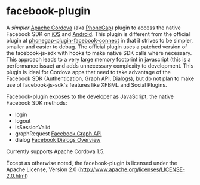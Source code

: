 facebook-plugin
===============

A *simpler* [Apache Cordova](http://incubator.apache.org/cordova/) (aka [PhoneGap](http://phonegap.com/)) plugin to access the native Facebook SDK on [iOS](http://developers.facebook.com/docs/reference/iossdk/) and [Android](http://developers.facebook.com/docs/reference/androidsdk/).
This plugin is different from the official plugin at [phonegap-plugin-facebook-connect](https://github.com/davejohnson/phonegap-plugin-facebook-connect) in that it strives to be simpler, smaller and easier to debug.  The official plugin uses a patched version of the facebook-js-sdk with hooks to make native SDK calls where necessary.  This approach leads to a very large memory footprint in javascript (this is a performance issue) and adds unnecessary complexity to development.  This plugin is ideal for Cordova apps that need to take advantage of the Facebook SDK (Authentication, Graph API, Dialogs), but do not plan to make use of facebook-js-sdk's features like XFBML and Social Plugins.

Facebook-plugin exposes to the developer as JavaScript, the native Facebook SDK methods:
* login
* logout
* isSessionValid
* graphRequest  [Facebook Graph API](http://developers.facebook.com/docs/reference/api/)
* dialog [Facebook Dialogs Overview](http://developers.facebook.com/docs/reference/dialogs/)

Currently supports Apache Cordova 1.5.

Except as otherwise noted, the facebook-plugin is licensed under the Apache License, Version 2.0 (http://www.apache.org/licenses/LICENSE-2.0.html)

